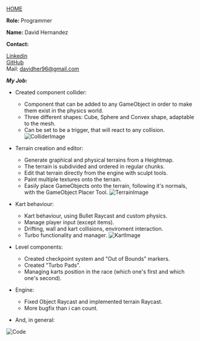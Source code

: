 [HOME](index.md)

**Role:** Programmer    

**Name:** David Hernandez    

**Contact:**     
     
[Linkedin](https://www.linkedin.com/in/davidhlazaro/)    
[GitHub](https://github.com/Vulpem)    
Mail: davidher96@gmail.com    


**_My Job:_**

- Created component collider:
   - Component that can be added to any GameObject in order to make them exist in the physics world.
   - Three different shapes: Cube, Sphere and Convex shape, adaptable to the mesh.
   - Can be set to be a trigger, that will react to any collision.  
![ColliderImage](http://i.imgur.com/C9NEDJh.jpg)
   
- Terrain creation and editor:
   - Generate graphical and physical terrains from a Heightmap.
   - The terrain is subdivided and ordered in regular chunks.
   - Edit that terrain directly from the engine with sculpt tools.
   - Paint multiple textures onto the terrain.
   - Easily place GameObjects onto the terrain, following it's normals, with the GameObject Placer Tool.
![TerrainImage](http://i.imgur.com/vJ4HBWv.jpg)

- Kart behaviour:
   - Kart behaviour, using Bullet Raycast and custom physics.
   - Manage player input (except items).
   - Drifting, wall and kart collisions, enviroment interaction.
   - Turbo functionality and manager.
![KartImage](http://i.imgur.com/jICXB3B.jpg)

- Level components:
   - Created checkpoint system and "Out of Bounds" markers.
   - Created "Turbo Pads".
   - Managing karts position in the race (which one's first and which one's second).

- Engine: 
   - Fixed Object Raycast and implemented terrain Raycast.
   - More bugfix than i can count.
   
   
   
- And, in general:    

![Code](https://image.spreadshirtmedia.com/image-server/v1/compositions/110357305/views/1,width=300,height=300,appearanceId=2,backgroundColor=E8E8E8,version=1452254899/a-programmer-life-men-s-t-shirt-by-american-apparel.jpg)
